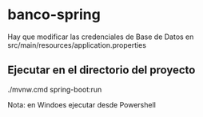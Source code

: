# banco-spring

Hay que modificar las credenciales de Base de Datos en src/main/resources/application.properties

## Ejecutar en el directorio del proyecto

./mvnw.cmd spring-boot:run

Nota: en Windoes ejecutar desde Powershell

